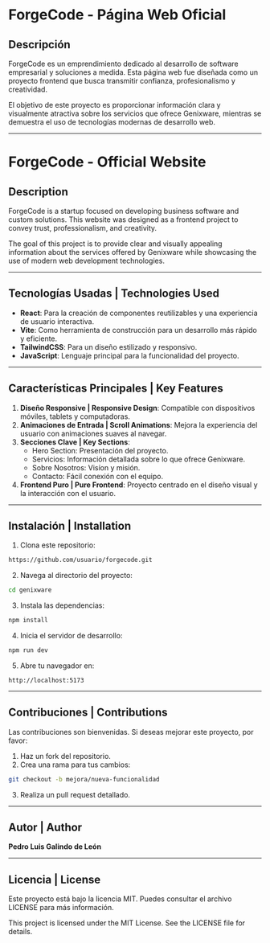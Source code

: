 # ForgeCode - Página Web Oficial

## Descripción
ForgeCode es un emprendimiento dedicado al desarrollo de software empresarial y soluciones a medida. Esta página web fue diseñada como un proyecto frontend que busca transmitir confianza, profesionalismo y creatividad.

El objetivo de este proyecto es proporcionar información clara y visualmente atractiva sobre los servicios que ofrece Genixware, mientras se demuestra el uso de tecnologías modernas de desarrollo web.

---

# ForgeCode - Official Website

## Description
ForgeCode is a startup focused on developing business software and custom solutions. This website was designed as a frontend project to convey trust, professionalism, and creativity.

The goal of this project is to provide clear and visually appealing information about the services offered by Genixware while showcasing the use of modern web development technologies.

---

## Tecnologías Usadas | Technologies Used

- **React**: Para la creación de componentes reutilizables y una experiencia de usuario interactiva.
- **Vite**: Como herramienta de construcción para un desarrollo más rápido y eficiente.
- **TailwindCSS**: Para un diseño estilizado y responsivo.
- **JavaScript**: Lenguaje principal para la funcionalidad del proyecto.

---

## Características Principales | Key Features

1. **Diseño Responsive | Responsive Design**: Compatible con dispositivos móviles, tablets y computadoras.
2. **Animaciones de Entrada | Scroll Animations**: Mejora la experiencia del usuario con animaciones suaves al navegar.
3. **Secciones Clave | Key Sections**:
   - Hero Section: Presentación del proyecto.
   - Servicios: Información detallada sobre lo que ofrece Genixware.
   - Sobre Nosotros: Visíon y misión.
   - Contacto: Fácil conexión con el equipo.
4. **Frontend Puro | Pure Frontend**: Proyecto centrado en el diseño visual y la interacción con el usuario.

---

## Instalación | Installation

1. Clona este repositorio:

```bash
https://github.com/usuario/forgecode.git
```

2. Navega al directorio del proyecto:

```bash
cd genixware
```

3. Instala las dependencias:

```bash
npm install
```

4. Inicia el servidor de desarrollo:

```bash
npm run dev
```

5. Abre tu navegador en:

```
http://localhost:5173
```

---

## Contribuciones | Contributions

Las contribuciones son bienvenidas. Si deseas mejorar este proyecto, por favor:
1. Haz un fork del repositorio.
2. Crea una rama para tus cambios:

```bash
git checkout -b mejora/nueva-funcionalidad
```

3. Realiza un pull request detallado.


---

## Autor | Author

**Pedro Luis Galindo de León** 

---

## Licencia | License

Este proyecto está bajo la licencia MIT. Puedes consultar el archivo LICENSE para más información.

This project is licensed under the MIT License. See the LICENSE file for details.

